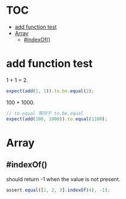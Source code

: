 # TOC
   - [add function test](#add-function-test)
   - [Array](#array)
     - [#indexOf()](#array-indexof)
<a name=""></a>
 
<a name="add-function-test"></a>
# add function test
1 + 1 = 2.

```js
expect(add(1, 1)).to.be.equal(2);
```

100 + 1000.

```js
// to.equal 等同于 to.be.equal
expect(add(100, 1000)).to.equal(1100);
```

<a name="array"></a>
# Array
<a name="array-indexof"></a>
## #indexOf()
should return -1 when the value is not present.

```js
assert.equal([1, 2, 3].indexOf(4), -1);
```

